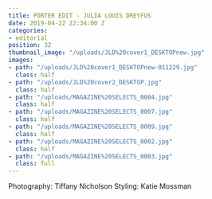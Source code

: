 ```yaml
---
title: PORTER EDIT - JULIA LOUIS DREYFUS
date: 2019-04-22 22:34:00 Z
categories:
- editorial
position: 32
thumbnail_image: "/uploads/JLD%20cover1_DESKTOPnew.jpg"
images:
- path: "/uploads/JLD%20cover1_DESKTOPnew-011229.jpg"
  class: half
- path: "/uploads/JLD%20cover2_DESKTOP.jpg"
  class: half
- path: "/uploads/MAGAZINE%20SELECTS_0004.jpg"
  class: half
- path: "/uploads/MAGAZINE%20SELECTS_0007.jpg"
  class: half
- path: "/uploads/MAGAZINE%20SELECTS_0009.jpg"
  class: half
- path: "/uploads/MAGAZINE%20SELECTS_0002.jpg"
  class: half
- path: "/uploads/MAGAZINE%20SELECTS_0003.jpg"
  class: full
---
```


Photography: Tiffany Nicholson
Styling: Katie Mossman